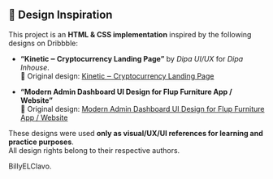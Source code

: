## 🎨 Design Inspiration

This project is an **HTML & CSS implementation** inspired by the following designs on Dribbble:

- **“Kinetic ‒ Cryptocurrency Landing Page”** by *Dipa UI/UX* for *Dipa Inhouse*.  
  🔗 Original design: [Kinetic ‒ Cryptocurrency Landing Page](https://dribbble.com/shots/26549518-Kinetic-Cryptocurrency-Landing-Page)

- **“Modern Admin Dashboard UI Design for Flup Furniture App / Website”**  
  🔗 Original design: [Modern Admin Dashboard UI Design for Flup Furniture App / Website](https://dribbble.com/shots/18895539-Modern-Admin-Dashboard-UI-Design-for-Flup-Furniture-App-Website)

These designs were used **only as visual/UX/UI references for learning and practice purposes**.  
All design rights belong to their respective authors.

BillyELClavo.
